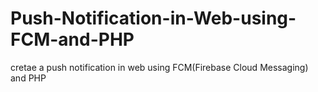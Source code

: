 # Push-Notification-in-Web-using-FCM-and-PHP
cretae a push notification in web using FCM(Firebase Cloud Messaging) and PHP
